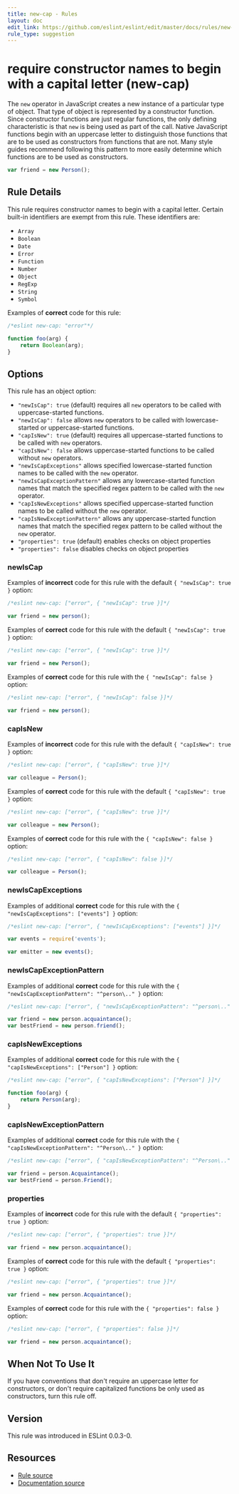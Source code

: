 ```yaml
---
title: new-cap - Rules
layout: doc
edit_link: https://github.com/eslint/eslint/edit/master/docs/rules/new-cap.md
rule_type: suggestion
---
```

<!-- Note: No pull requests accepted for this file. See README.md in the root directory for details. -->

# require constructor names to begin with a capital letter (new-cap)

The `new` operator in JavaScript creates a new instance of a particular type of object. That type of object is represented by a constructor function. Since constructor functions are just regular functions, the only defining characteristic is that `new` is being used as part of the call. Native JavaScript functions begin with an uppercase letter to distinguish those functions that are to be used as constructors from functions that are not. Many style guides recommend following this pattern to more easily determine which functions are to be used as constructors.

```js
var friend = new Person();
```

## Rule Details

This rule requires constructor names to begin with a capital letter. Certain built-in identifiers are exempt from this rule. These identifiers are:

* `Array`
* `Boolean`
* `Date`
* `Error`
* `Function`
* `Number`
* `Object`
* `RegExp`
* `String`
* `Symbol`

Examples of **correct** code for this rule:

```js
/*eslint new-cap: "error"*/

function foo(arg) {
    return Boolean(arg);
}
```

## Options

This rule has an object option:

* `"newIsCap": true` (default) requires all `new` operators to be called with uppercase-started functions.
* `"newIsCap": false` allows `new` operators to be called with lowercase-started or uppercase-started functions.
* `"capIsNew": true` (default) requires all uppercase-started functions to be called with `new` operators.
* `"capIsNew": false` allows uppercase-started functions to be called without `new` operators.
* `"newIsCapExceptions"` allows specified lowercase-started function names to be called with the `new` operator.
* `"newIsCapExceptionPattern"` allows any lowercase-started function names that match the specified regex pattern to be called with the `new` operator.
* `"capIsNewExceptions"` allows specified uppercase-started function names to be called without the `new` operator.
* `"capIsNewExceptionPattern"` allows any uppercase-started function names that match the specified regex pattern to be called without the `new` operator.
* `"properties": true` (default) enables checks on object properties
* `"properties": false` disables checks on object properties

### newIsCap

Examples of **incorrect** code for this rule with the default `{ "newIsCap": true }` option:

```js
/*eslint new-cap: ["error", { "newIsCap": true }]*/

var friend = new person();
```

Examples of **correct** code for this rule with the default `{ "newIsCap": true }` option:

```js
/*eslint new-cap: ["error", { "newIsCap": true }]*/

var friend = new Person();
```

Examples of **correct** code for this rule with the `{ "newIsCap": false }` option:

```js
/*eslint new-cap: ["error", { "newIsCap": false }]*/

var friend = new person();
```

### capIsNew

Examples of **incorrect** code for this rule with the default `{ "capIsNew": true }` option:

```js
/*eslint new-cap: ["error", { "capIsNew": true }]*/

var colleague = Person();
```

Examples of **correct** code for this rule with the default `{ "capIsNew": true }` option:

```js
/*eslint new-cap: ["error", { "capIsNew": true }]*/

var colleague = new Person();
```

Examples of **correct** code for this rule with the `{ "capIsNew": false }` option:

```js
/*eslint new-cap: ["error", { "capIsNew": false }]*/

var colleague = Person();
```

### newIsCapExceptions

Examples of additional **correct** code for this rule with the `{ "newIsCapExceptions": ["events"] }` option:

```js
/*eslint new-cap: ["error", { "newIsCapExceptions": ["events"] }]*/

var events = require('events');

var emitter = new events();
```

### newIsCapExceptionPattern

Examples of additional **correct** code for this rule with the `{ "newIsCapExceptionPattern": "^person\.." }` option:

```js
/*eslint new-cap: ["error", { "newIsCapExceptionPattern": "^person\.." }]*/

var friend = new person.acquaintance();
var bestFriend = new person.friend();
```

### capIsNewExceptions

Examples of additional **correct** code for this rule with the `{ "capIsNewExceptions": ["Person"] }` option:

```js
/*eslint new-cap: ["error", { "capIsNewExceptions": ["Person"] }]*/

function foo(arg) {
    return Person(arg);
}
```

### capIsNewExceptionPattern

Examples of additional **correct** code for this rule with the `{ "capIsNewExceptionPattern": "^Person\.." }` option:

```js
/*eslint new-cap: ["error", { "capIsNewExceptionPattern": "^Person\.." }]*/

var friend = person.Acquaintance();
var bestFriend = person.Friend();
```

### properties

Examples of **incorrect** code for this rule with the default `{ "properties": true }` option:

```js
/*eslint new-cap: ["error", { "properties": true }]*/

var friend = new person.acquaintance();
```

Examples of **correct** code for this rule with the default `{ "properties": true }` option:

```js
/*eslint new-cap: ["error", { "properties": true }]*/

var friend = new person.Acquaintance();
```

Examples of **correct** code for this rule with the `{ "properties": false }` option:

```js
/*eslint new-cap: ["error", { "properties": false }]*/

var friend = new person.acquaintance();
```

## When Not To Use It

If you have conventions that don't require an uppercase letter for constructors, or don't require capitalized functions be only used as constructors, turn this rule off.

## Version

This rule was introduced in ESLint 0.0.3-0.

## Resources

* [Rule source](https://github.com/eslint/eslint/tree/master/lib/rules/new-cap.js)
* [Documentation source](https://github.com/eslint/eslint/tree/master/docs/rules/new-cap.md)
